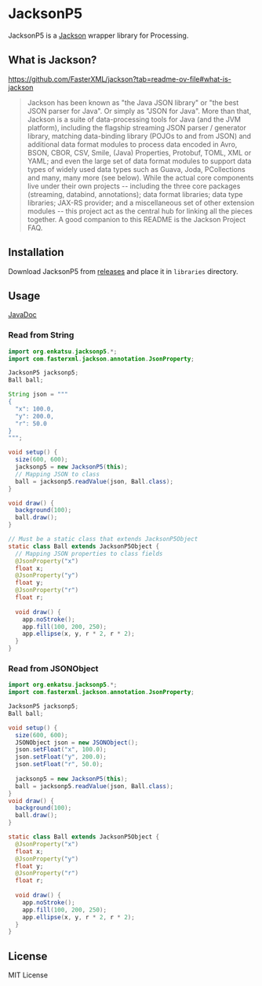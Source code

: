 # JacksonP5

JacksonP5 is a [Jackson](https://github.com/FasterXML/jackson) wrapper library for Processing.

## What is Jackson?

https://github.com/FasterXML/jackson?tab=readme-ov-file#what-is-jackson

> Jackson has been known as "the Java JSON library" or "the best JSON parser for Java". Or simply as "JSON for Java".
More than that, Jackson is a suite of data-processing tools for Java (and the JVM platform), including the flagship streaming JSON parser / generator library, matching data-binding library (POJOs to and from JSON) and additional data format modules to process data encoded in Avro, BSON, CBOR, CSV, Smile, (Java) Properties, Protobuf, TOML, XML or YAML; and even the large set of data format modules to support data types of widely used data types such as Guava, Joda, PCollections and many, many more (see below).
While the actual core components live under their own projects -- including the three core packages (streaming, databind, annotations); data format libraries; data type libraries; JAX-RS provider; and a miscellaneous set of other extension modules -- this project act as the central hub for linking all the pieces together.
A good companion to this README is the Jackson Project FAQ.

## Installation

Download JacksonP5 from [releases](https://github.com/enkatsu/JacksonP5/releases) and place it in `libraries` directory.

## Usage

[JavaDoc](https://enkatsu.github.io/JacksonP5/javadoc/org/enkatsu/jacksonp5/package-summary.html)

### Read from String

```java
import org.enkatsu.jacksonp5.*;
import com.fasterxml.jackson.annotation.JsonProperty;

JacksonP5 jacksonp5;
Ball ball;

String json = """
{
  "x": 100.0,
  "y": 200.0,
  "r": 50.0
}
""";

void setup() {
  size(600, 600);
  jacksonp5 = new JacksonP5(this);
  // Mapping JSON to class
  ball = jacksonp5.readValue(json, Ball.class);
}

void draw() {
  background(100);
  ball.draw();
}

// Must be a static class that extends JacksonP5Object
static class Ball extends JacksonP5Object {
  // Mapping JSON properties to class fields
  @JsonProperty("x")
  float x;
  @JsonProperty("y")
  float y;
  @JsonProperty("r")
  float r;
  
  void draw() {
    app.noStroke();
    app.fill(100, 200, 250);
    app.ellipse(x, y, r * 2, r * 2);
  }
}
```

### Read from JSONObject

```java
import org.enkatsu.jacksonp5.*;
import com.fasterxml.jackson.annotation.JsonProperty;

JacksonP5 jacksonp5;
Ball ball;

void setup() {
  size(600, 600);
  JSONObject json = new JSONObject();
  json.setFloat("x", 100.0);
  json.setFloat("y", 200.0);
  json.setFloat("r", 50.0);
  
  jacksonp5 = new JacksonP5(this);
  ball = jacksonp5.readValue(json, Ball.class);
}
void draw() {
  background(100);
  ball.draw();
}

static class Ball extends JacksonP5Object {
  @JsonProperty("x")
  float x;
  @JsonProperty("y")
  float y;
  @JsonProperty("r")
  float r;
  
  void draw() {
    app.noStroke();
    app.fill(100, 200, 250);
    app.ellipse(x, y, r * 2, r * 2);
  }
}
```

## License

MIT License
